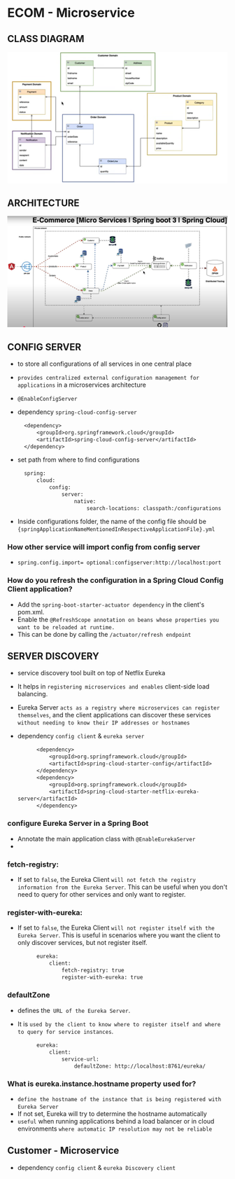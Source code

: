 # ECOM - Microservice

## CLASS DIAGRAM

![class diagram](./img/image.png)

## ARCHITECTURE

![Architecture](./img/image1.png)

## CONFIG SERVER

- to store all configurations of all services in one central place
- `provides centralized external configuration management for applications` in a microservices architecture
- `@EnableConfigServer`
- dependency `spring-cloud-config-server`

        <dependency>
            <groupId>org.springframework.cloud</groupId>
            <artifactId>spring-cloud-config-server</artifactId>
        </dependency>

- set path from where to find configurations

        spring:
            cloud:
                config:
                    server:
                        native:
                            search-locations: classpath:/configurations

- Inside configurations folder, the name of the config file should be `{springApplicationNameMentionedInRespectiveApplicationFile}.yml`

### How other service will import config from config server

- `spring.config.import= optional:configserver:http://localhost:port`

### How do you refresh the configuration in a Spring Cloud Config Client application?

- Add the `spring-boot-starter-actuator dependency` in the client's pom.xml.
- Enable the `@RefreshScope annotation on beans whose properties you want to be reloaded at runtime.`
- This can be done by calling the `/actuator/refresh endpoint`

## SERVER DISCOVERY

- service discovery tool built on top of Netflix Eureka
- It helps in `registering microservices and enables` client-side load balancing.
- Eureka Server `acts as a registry where microservices can register themselves`, and the client applications can discover these services `without needing to know their IP addresses or hostnames`
- dependency `config client` & `eureka server`

            <dependency>
                <groupId>org.springframework.cloud</groupId>
                <artifactId>spring-cloud-starter-config</artifactId>
            </dependency>
            <dependency>
                <groupId>org.springframework.cloud</groupId>
                <artifactId>spring-cloud-starter-netflix-eureka-server</artifactId>
            </dependency>

### configure Eureka Server in a Spring Boot

- Annotate the main application class with `@EnableEurekaServer`
-

### fetch-registry:

- If set to `false`, the Eureka Client `will not fetch the registry information from the Eureka Server`. This can be useful when you don't need to query for other services and only want to register.

### register-with-eureka:

- If set to `false`, the Eureka Client `will not register itself with the Eureka Server`. This is useful in scenarios where you want the client to only discover services, but not register itself.

            eureka:
                client:
                    fetch-registry: true
                    register-with-eureka: true

### defaultZone

- defines the` URL of the Eureka Server`.
- It is `used by the client to know where to register itself and where to query for service instances`.

            eureka:
                client:
                    service-url:
                        defaultZone: http://localhost:8761/eureka/

### What is eureka.instance.hostname property used for?

- `define the hostname of the instance that is being registered with Eureka Server`
- If not set, Eureka will try to determine the hostname automatically
- `useful` when running applications behind a load balancer or in cloud environments `where automatic IP resolution may not be reliable`

## Customer - Microservice

- dependency `config client` & `eureka Discovery client`
